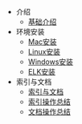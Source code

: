 * 介绍
  * [基础介绍](article/es/article_0.md)
* 环境安装
  * [Mac安装](article/es/article_4.md)
  * [Linux安装](article/es/article_7.md)
  * [Windows安装](article/es/article_5.md)
  * [ELK安装](article/es/article_6.md)
* 索引与文档
  * [索引与文档](article/es/article_1.md) 
  * [索引操作总结](article/es/article_2.md)
  * [文档操作总结](article/es/article_3.md)
